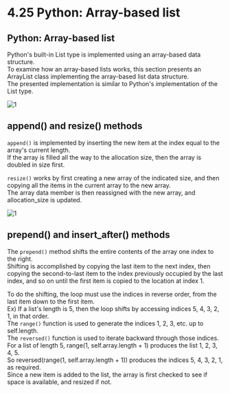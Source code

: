 # 4.25 Python: Array-based list

## Python: Array-based list
Python's built-in List type is implemented using an array-based data structure.   
To examine how an array-based lists works, this section presents an ArrayList class implementing the array-based list data structure.   
The presented implementation is similar to Python's implementation of the List type.   

![1](https://github.com/ijaejun1025/CIS223-Algorithms/assets/154036705/4e759474-fce0-4c48-b361-78dfa0dee683)

## append() and resize() methods
``append()`` is implemented by inserting the new item at the index equal to the array's current length.   
If the array is filled all the way to the allocation size, then the array is doubled in size first.   

``resize()`` works by first creating a new array of the indicated size, and then copying all the items in the current array to the new array.    
The array data member is then reassigned with the new array, and allocation_size is updated.

![1](https://github.com/ijaejun1025/CIS223-Algorithms/assets/154036705/97ce35c9-9c04-4234-a9b8-d8975179056d)

## prepend() and insert_after() methods
The ``prepend()`` method shifts the entire contents of the array one index to the right.   
Shifting is accomplished by copying the last item to the next index, then copying the second-to-last item to the index previously occupied by the last index, and so on until the first item is copied to the location at index 1.   

To do the shifting, the loop must use the indices in reverse order, from the last item down to the first item.   
Ex) If a list's length is 5, then the loop shifts by accessing indices 5, 4, 3, 2, 1, in that order.   
The ``range()`` function is used to generate the indices 1, 2, 3, etc. up to self.length.   
The ``reversed()`` function is used to iterate backward through those indices.   
For a list of length 5, range(1, self.array.length + 1) produces the list 1, 2, 3, 4, 5.   
So reversed(range(1, self.array.length + 1)) produces the indices 5, 4, 3, 2, 1, as required.     
Since a new item is added to the list, the array is first checked to see if space is available, and resized if not.
